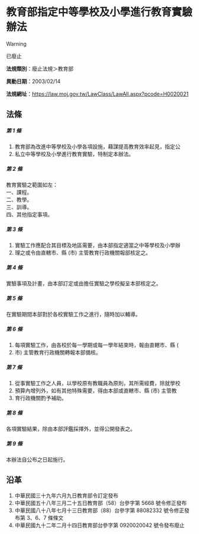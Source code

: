 # 教育部指定中等學校及小學進行教育實驗辦法


> [!WARNING]
> 已廢止


**法規類別**：廢止法規＞教育部

**異動日期**：2003/02/14  

**法規網址**：https://law.moj.gov.tw/LawClass/LawAll.aspx?pcode=H0020021



## 法條
##### 第 1 條
1. 教育部為改進中等學校及小學各項設施，藉謀提高教育效率起見，指定公
1. 私立中等學校及小學進行教育實驗，特制定本辦法。

##### 第 2 條
教育實驗之範圍如左：  
一、課程。  
二、教學。  
三、訓導。  
四、其他指定事項。

##### 第 3 條
1. 實驗工作應配合其目標及地區需要，由本部指定適當之中等學校及小學辦
1. 理之或令由直轄市、縣 (市) 主管教育行政機關報部核定之。

##### 第 4 條
實驗事項及計畫，由本部訂定或由擔任實驗之學校擬呈本部核定之。

##### 第 5 條
在實驗期間本部對於各校實驗工作之進行，隨時加以輔導。

##### 第 6 條
1. 每項實驗工作，由各校於每一學期或每一學年結束時，報由直轄市、縣 (
1. 市) 主管教育行政機關轉報本部備核。

##### 第 7 條
1. 從事實驗工作之人員，以學校原有教職員為原則，其所需經費，除就學校
1. 預算內增列外，如有其他特殊需要，得由本部或直轄市、縣 (市) 主管教
1. 育行政機關酌予補助。

##### 第 8 條
各項實驗結果，除由本部評鑑採擇外，並得公開發表之。

##### 第 9 條
本辦法自公布之日起施行。

## 沿革
1. 中華民國三十九年六月九日教育部令訂定發布
1. 中華民國五十八年三月二十五日教育部（58）台參字第 5668 號令修正發布
1. 中華民國八十八年七月十三日教育部（88）台參字第 88082332 號令修正發布第 3、6、7  條條文
1. 中華民國九十二年二月十四日教育部台參字第 0920020042 號令發布廢止
